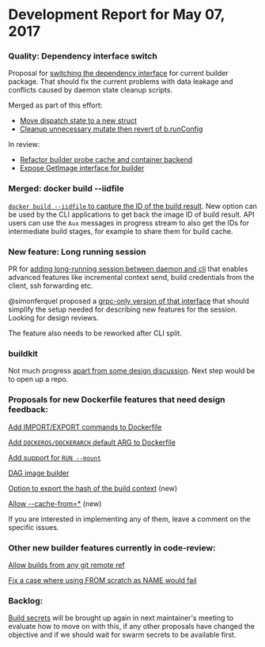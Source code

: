 # Development Report for May 07, 2017


### Quality: Dependency interface switch

Proposal for [switching the dependency interface](https://github.com/moby/moby/issues/32904) for current builder package. That should fix the current problems with data leakage and conflicts caused by daemon state cleanup scripts.

Merged as part of this effort:

- [Move dispatch state to a new struct](https://github.com/moby/moby/pull/32952)
- [Cleanup unnecessary mutate then revert of b.runConfig](https://github.com/moby/moby/pull/32773)

In review:
- [Refactor builder probe cache and container backend](https://github.com/moby/moby/pull/33061)
- [Expose GetImage interface for builder](https://github.com/moby/moby/pull/33054)

### Merged: docker build --iidfile

[`docker build --iidfile` to capture the ID of the build result](https://github.com/moby/moby/pull/32406). New option can be used by the CLI applications to get back the image ID of build result. API users can use the `Aux` messages in progress stream to also get the IDs for intermediate build stages, for example to share them for build cache.

### New feature: Long running session

PR for [adding long-running session between daemon and cli](https://github.com/moby/moby/pull/32677) that enables advanced features like incremental context send, build credentials from the client, ssh forwarding etc.

@simonferquel proposed a [grpc-only version of that interface](https://github.com/moby/moby/pull/33047) that should simplify the setup needed for describing new features for the session. Looking for design reviews.

The feature also needs to be reworked after CLI split.

### buildkit

Not much progress [apart from some design discussion](https://github.com/moby/moby/issues/32925). Next step would be to open up a repo.

### Proposals for new Dockerfile features that need design feedback:

[Add IMPORT/EXPORT commands to Dockerfile](https://github.com/moby/moby/issues/32100)

[Add `DOCKEROS/DOCKERARCH` default ARG to Dockerfile](https://github.com/moby/moby/issues/32487)

[Add support for `RUN --mount`](https://github.com/moby/moby/issues/32507)

[DAG image builder](https://github.com/moby/moby/issues/32550)

[Option to export the hash of the build context](https://github.com/moby/moby/issues/32963) (new)

[Allow --cache-from=*](https://github.com/moby/moby/issues/33002#issuecomment-299041162) (new)

If you are interested in implementing any of them, leave a comment on the specific issues.

### Other new builder features currently in code-review:

[Allow builds from any git remote ref](https://github.com/moby/moby/pull/32502)

[Fix a case where using FROM scratch as NAME would fail](https://github.com/moby/moby/pull/32997)

### Backlog:

[Build secrets](https://github.com/moby/moby/pull/30637) will be brought up again in next maintainer's meeting to evaluate how to move on with this, if any other proposals have changed the objective and if we should wait for swarm secrets to be available first.
